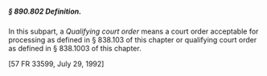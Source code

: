 ##### § 890.802 Definition. #####

In this subpart, a *Qualifying court order* means a court order acceptable for processing as defined in § 838.103 of this chapter or qualifying court order as defined in § 838.1003 of this chapter.

[57 FR 33599, July 29, 1992]
